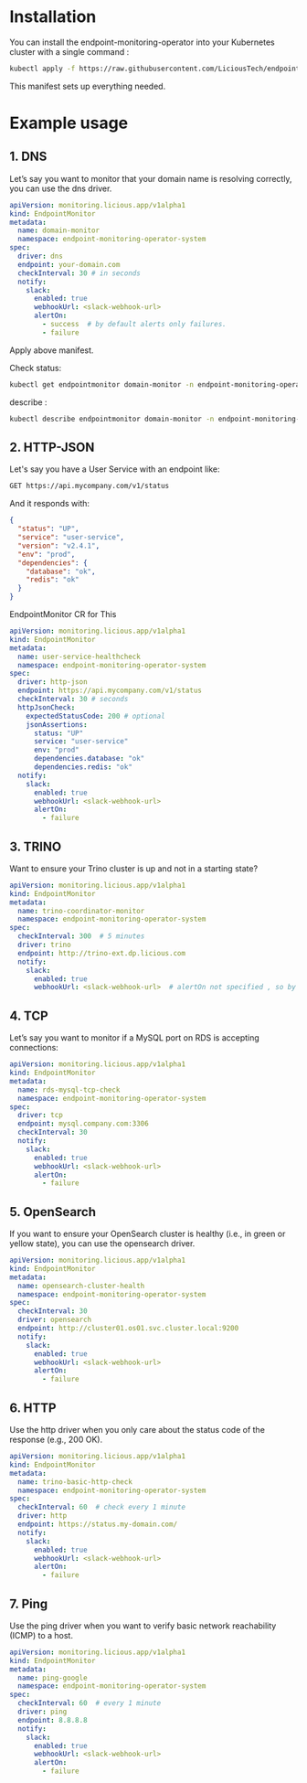 # Installation

You can install the endpoint-monitoring-operator into your Kubernetes cluster with a single command :

```bash
kubectl apply -f https://raw.githubusercontent.com/LiciousTech/endpoint-monitoring-operator/main/dist/install.yaml
```

This manifest sets up everything needed.

# Example usage

## 1. DNS

Let’s say you want to monitor that your domain name is resolving correctly, you can use the dns driver.

```yaml
apiVersion: monitoring.licious.app/v1alpha1
kind: EndpointMonitor
metadata:
  name: domain-monitor
  namespace: endpoint-monitoring-operator-system
spec:
  driver: dns
  endpoint: your-domain.com
  checkInterval: 30 # in seconds
  notify:
    slack:
      enabled: true
      webhookUrl: <slack-webhook-url>
      alertOn:
        - success  # by default alerts only failures.
        - failure 
```

Apply above manifest.


Check status:

```bash
kubectl get endpointmonitor domain-monitor -n endpoint-monitoring-operator-system -o yaml
```

describe :

```bash
kubectl describe endpointmonitor domain-monitor -n endpoint-monitoring-operator-system
```

## 2. HTTP-JSON

Let's say you have a User Service with an endpoint like:

```bash
GET https://api.mycompany.com/v1/status
```

And it responds with:

```json
{
  "status": "UP",
  "service": "user-service",
  "version": "v2.4.1",
  "env": "prod",
  "dependencies": {
    "database": "ok",
    "redis": "ok"
  }
}
```

EndpointMonitor CR for This

```yaml
apiVersion: monitoring.licious.app/v1alpha1
kind: EndpointMonitor
metadata:
  name: user-service-healthcheck
  namespace: endpoint-monitoring-operator-system
spec:
  driver: http-json
  endpoint: https://api.mycompany.com/v1/status
  checkInterval: 30 # seconds
  httpJsonCheck:
    expectedStatusCode: 200 # optional
    jsonAssertions:
      status: "UP"
      service: "user-service"
      env: "prod"
      dependencies.database: "ok"
      dependencies.redis: "ok"
  notify:
    slack:
      enabled: true
      webhookUrl: <slack-webhook-url>
      alertOn:
        - failure
```

## 3. TRINO

Want to ensure your Trino cluster is up and not in a starting state?

```yaml
apiVersion: monitoring.licious.app/v1alpha1
kind: EndpointMonitor
metadata:
  name: trino-coordinator-monitor
  namespace: endpoint-monitoring-operator-system
spec:
  checkInterval: 300  # 5 minutes
  driver: trino
  endpoint: http://trino-ext.dp.licious.com
  notify:
    slack:
      enabled: true
      webhookUrl: <slack-webhook-url>  # alertOn not specified , so by default only reports failures.
```

## 4. TCP

Let’s say you want to monitor if a MySQL port on RDS is accepting connections:

```yaml
apiVersion: monitoring.licious.app/v1alpha1
kind: EndpointMonitor
metadata:
  name: rds-mysql-tcp-check
  namespace: endpoint-monitoring-operator-system
spec:
  driver: tcp
  endpoint: mysql.company.com:3306
  checkInterval: 30
  notify:
    slack:
      enabled: true
      webhookUrl: <slack-webhook-url>
      alertOn:
        - failure
```

## 5. OpenSearch
If you want to ensure your OpenSearch cluster is healthy (i.e., in green or yellow state), you can use the opensearch driver.

```yaml
apiVersion: monitoring.licious.app/v1alpha1
kind: EndpointMonitor
metadata:
  name: opensearch-cluster-health
  namespace: endpoint-monitoring-operator-system
spec:
  checkInterval: 30
  driver: opensearch
  endpoint: http://cluster01.os01.svc.cluster.local:9200
  notify:
    slack:
      enabled: true
      webhookUrl: <slack-webhook-url>
      alertOn:
        - failure
```

## 6. HTTP

Use the http driver when you only care about the status code of the response (e.g., 200 OK).

```yaml
apiVersion: monitoring.licious.app/v1alpha1
kind: EndpointMonitor
metadata:
  name: trino-basic-http-check
  namespace: endpoint-monitoring-operator-system
spec:
  checkInterval: 60  # check every 1 minute
  driver: http
  endpoint: https://status.my-domain.com/
  notify:
    slack:
      enabled: true
      webhookUrl: <slack-webhook-url>
      alertOn:
        - failure
```

## 7. Ping

Use the ping driver when you want to verify basic network reachability (ICMP) to a host.

```yaml
apiVersion: monitoring.licious.app/v1alpha1
kind: EndpointMonitor
metadata:
  name: ping-google
  namespace: endpoint-monitoring-operator-system
spec:
  checkInterval: 60  # every 1 minute
  driver: ping
  endpoint: 8.8.8.8
  notify:
    slack:
      enabled: true
      webhookUrl: <slack-webhook-url>
      alertOn:
        - failure
```